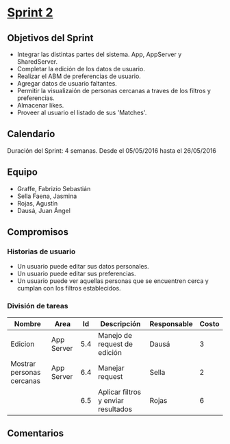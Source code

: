 # [Sprint 2](https://github.com/juandausa/tinder/milestones/Sprint%202)

## Objetivos del Sprint
 * Integrar las distintas partes del sistema. App, AppServer y SharedServer.
 * Completar la edición de los datos de usuario.
 * Realizar el ABM de preferencias de usuario.
 * Agregar datos de usuario faltantes.
 * Permitir la visualizaión de personas cercanas a traves de los filtros y preferencias.
 * Almacenar likes.
 * Proveer al usuario el listado de sus 'Matches'.

## Calendario
Duración del Sprint: 4 semanas.
Desde el 05/05/2016 hasta el 26/05/2016

## Equipo
* Graffe, Fabrizio Sebastián
* Sella Faena, Jasmina
* Rojas, Agustín
* Dausá, Juan Ángel

## Compromisos

### Historias de usuario
* Un usuario puede editar sus datos personales.
* Un usuario puede editar sus preferencias.
* Un usuario puede ver aquellas personas que se encuentren cerca y cumplan con los filtros establecidos.


### División de tareas
| Nombre                    | Area          | Id  | Descripción                                                     | Responsable | Costo |
|---------------------------|---------------|-----|-----------------------------------------------------------------|-------------|-------|
| Edicion                   | App Server    | 5.4 | Manejo de request de edición                                    | Dausá       |   3   |
| Mostrar personas cercanas | App Server    | 6.4 | Manejar request                                                 | Sella       |   2   |
|                           |               | 6.5 | Aplicar filtros y enviar resultados                             | Rojas       |   6   |

## Comentarios

